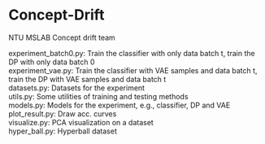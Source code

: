 # Concept-Drift
NTU MSLAB Concept drift team

experiment_batch0.py: Train the classifier with only data batch t, train the DP with only data batch 0  
experiment_vae.py: Train the classifier with VAE samples and data batch t, train the DP with VAE samples and data batch t  
datasets.py: Datasets for the experiment  
utils.py: Some utilities of training and testing methods  
models.py: Models for the experiment, e.g., classifier, DP and VAE  
plot_result.py: Draw acc. curves  
visualize.py: PCA visualization on a dataset  
hyper_ball.py: Hyperball dataset  


 
